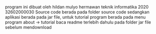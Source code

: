 program ini dibuat oleh hildan mulyo hermawan teknik informatika 2020 32602000030 Source code berada pada folder source code
sedangkan aplikasi berada pada jar file, untuk tutorial program berada pada menu program about -> tutorial
baca readme terlebih dahulu pada folder jar file sebelum mendownload
